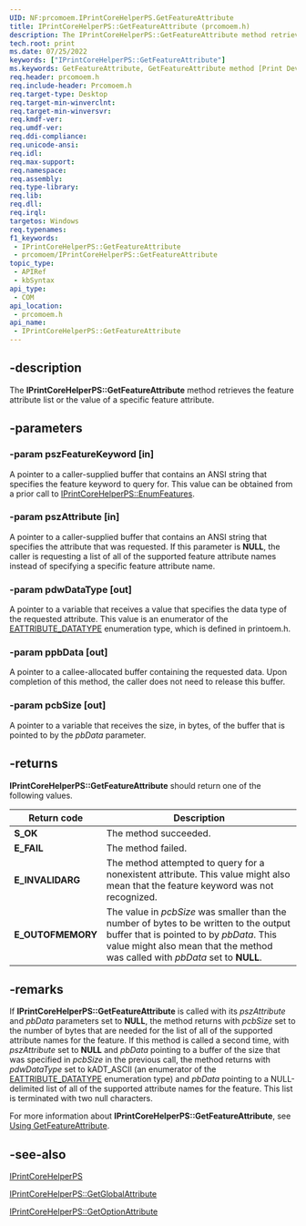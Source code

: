 ```yaml
---
UID: NF:prcomoem.IPrintCoreHelperPS.GetFeatureAttribute
title: IPrintCoreHelperPS::GetFeatureAttribute (prcomoem.h)
description: The IPrintCoreHelperPS::GetFeatureAttribute method retrieves the feature attribute list or the value of a specific feature attribute.
tech.root: print
ms.date: 07/25/2022
keywords: ["IPrintCoreHelperPS::GetFeatureAttribute"]
ms.keywords: GetFeatureAttribute, GetFeatureAttribute method [Print Devices], GetFeatureAttribute method [Print Devices],IPrintCoreHelperPS interface, IPrintCoreHelperPS interface [Print Devices],GetFeatureAttribute method, IPrintCoreHelperPS.GetFeatureAttribute, IPrintCoreHelperPS::GetFeatureAttribute, prcomoem/IPrintCoreHelperPS::GetFeatureAttribute, print.iprintcorehelperps_getfeatureattribute, print_unidrv-pscript_allplugins_19fb9a4e-5314-486b-a1cc-0b9c4bcc690a.xml
req.header: prcomoem.h
req.include-header: Prcomoem.h
req.target-type: Desktop
req.target-min-winverclnt: 
req.target-min-winversvr: 
req.kmdf-ver: 
req.umdf-ver: 
req.ddi-compliance: 
req.unicode-ansi: 
req.idl: 
req.max-support: 
req.namespace: 
req.assembly: 
req.type-library: 
req.lib: 
req.dll: 
req.irql: 
targetos: Windows
req.typenames: 
f1_keywords:
 - IPrintCoreHelperPS::GetFeatureAttribute
 - prcomoem/IPrintCoreHelperPS::GetFeatureAttribute
topic_type:
 - APIRef
 - kbSyntax
api_type:
 - COM
api_location:
 - prcomoem.h
api_name:
 - IPrintCoreHelperPS::GetFeatureAttribute
---
```


## -description

The **IPrintCoreHelperPS::GetFeatureAttribute** method retrieves the feature attribute list or the value of a specific feature attribute.

## -parameters

### -param pszFeatureKeyword [in]

A pointer to a caller-supplied buffer that contains an ANSI string that specifies the feature keyword to query for. This value can be obtained from a prior call to [IPrintCoreHelperPS::EnumFeatures](/windows-hardware/drivers/ddi/prcomoem/nf-prcomoem-iprintcorehelperps-enumfeatures).

### -param pszAttribute [in]

A pointer to a caller-supplied buffer that contains an ANSI string that specifies the attribute that was requested. If this parameter is **NULL**, the caller is requesting a list of all of the supported feature attribute names instead of specifying a specific feature attribute name.

### -param pdwDataType [out]

A pointer to a variable that receives a value that specifies the data type of the requested attribute. This value is an enumerator of the [EATTRIBUTE_DATATYPE](/windows-hardware/drivers/ddi/printoem/ne-printoem-_eattribute_datatype) enumeration type, which is defined in printoem.h.

### -param ppbData [out]

A pointer to a callee-allocated buffer containing the requested data. Upon completion of this method, the caller does not need to release this buffer.

### -param pcbSize [out]

A pointer to a variable that receives the size, in bytes, of the buffer that is pointed to by the *pbData* parameter.

## -returns

**IPrintCoreHelperPS::GetFeatureAttribute** should return one of the following values.

| Return code | Description |
|--|--|
| **S_OK** | The method succeeded. |
| **E_FAIL** | The method failed. |
| **E_INVALIDARG** | The method attempted to query for a nonexistent attribute. This value might also mean that the feature keyword was not recognized. |
| **E_OUTOFMEMORY** | The value in *pcbSize* was smaller than the number of bytes to be written to the output buffer that is pointed to by *pbData*. This value might also mean that the method was called with *pbData* set to **NULL**. |

## -remarks

If **IPrintCoreHelperPS::GetFeatureAttribute** is called with its *pszAttribute* and *pbData* parameters set to **NULL**, the method returns with *pcbSize* set to the number of bytes that are needed for the list of all of the supported attribute names for the feature. If this method is called a second time, with *pszAttribute* set to **NULL** and *pbData* pointing to a buffer of the size that was specified in *pcbSize* in the previous call, the method returns with *pdwDataType* set to kADT_ASCII (an enumerator of the [EATTRIBUTE_DATATYPE](/windows-hardware/drivers/ddi/printoem/ne-printoem-_eattribute_datatype) enumeration type) and *pbData* pointing to a NULL-delimited list of all of the supported attribute names for the feature. This list is terminated with two null characters.

For more information about **IPrintCoreHelperPS::GetFeatureAttribute**, see [Using GetFeatureAttribute](/windows-hardware/drivers/print/using-getfeatureattribute).

## -see-also

[IPrintCoreHelperPS](/windows-hardware/drivers/ddi/prcomoem/nn-prcomoem-iprintcorehelperps)

[IPrintCoreHelperPS::GetGlobalAttribute](/windows-hardware/drivers/ddi/prcomoem/nf-prcomoem-iprintcorehelperps-getglobalattribute)

[IPrintCoreHelperPS::GetOptionAttribute](/windows-hardware/drivers/ddi/prcomoem/nf-prcomoem-iprintcorehelperps-getoptionattribute)
